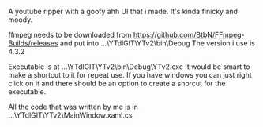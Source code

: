A youtube ripper with a goofy ahh UI that i made. It's kinda finicky and moody.

ffmpeg needs to be downloaded from https://github.com/BtbN/FFmpeg-Builds/releases and put into ...\YTdlGIT\YTv2\bin\Debug
The version i use is 4.3.2

Executable is at ...\YTdlGIT\YTv2\bin\Debug\YTv2.exe
It would be smart to make a shortcut to it for repeat use. If you have windows you can just right click on it and there should be an option to create a shorcut for the executable.

All the code that was written by me is in ...\YTdlGIT\YTv2\MainWindow.xaml.cs

